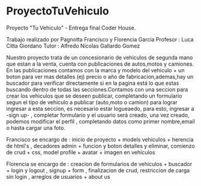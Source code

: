 # ProyectoTuVehiculo
Proyecto "Tu Vehiculo" - Entrega final Coder House.

Trabajo realizado por Pagnotta Francisco y Florencia Garcia
Profesor : Luca Citta Giordano
Tutor : Alfredo Nicolas Gallardo Gomez 


Nuestro proyecto trata de un concesionario de vehiculos de segunda mano que estan a la venta, cuenta con publicaciones de autos,motos y camiones. En las publicaciones contamos con la marca y modelo del vehiculo + un boton para ver mas detalles (ej) precio o año de fabricacion,ademas,hay un buscador para verificar directamente si en la pagina está lo que estas buscando dentro de todas las secciones.Contamos con una seccion para crear los vehiculos que se deseen publicar, completando un formulario segun el tipo de vehiculo a publicar (auto,moto o camion) para lograr ingresar a esta seccion, es necesario estar logueaedo, para esto, ingresar a -sign up- , completar formulario y el usuario será creado, una vez creado, podemos modificar el perfil , completando datos como primer nombre,email o hasta cargar una foto.

Francisco se encargo de : inicio de proyecto + models vehiculos + herencia de html's , decadores admin + funcion y boton detalles y eliminar, comienzo de crud + css, model profile + avatar + imagen en vehiculos





Florencia se encargo de : creacion de formularios de vehiculos + buscador + login y logout , signup + form , finalizacion de crud, restriccion de carga sin login , arreglos de usuarios + about us 
